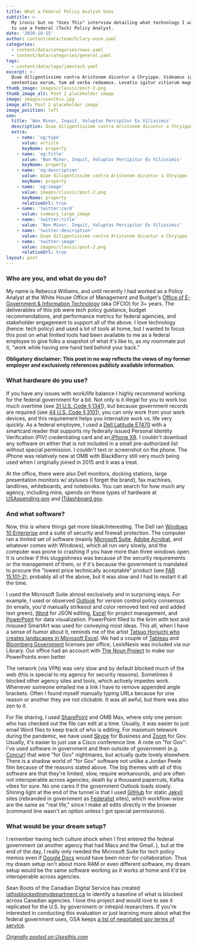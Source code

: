```yaml
---
title: What a Federal Policy Analyst Uses
subtitle: >-
  My ironic but no "Uses This" interview detailing what technology I was allowed
  to use a Federal (Tech) Policy Analyst.
date: '2020-10-15'
author: content/data/team/hilary-ouse.yaml
categories:
  - content/data/categories/news.yaml
  - content/data/categories/general.yaml
tags:
  - content/data/tags/jamstack.yaml
excerpt: >-
  Quae diligentissime contra Aristonem dicuntur a Chryippo. Videamus igitur
  sententias eorum, tum ad verba redeamus. Levatio igitur vitiorum magna.
thumb_image: images/classic/post-2.png
thumb_image_alt: Post 2 placeholder image
image: images/usesthis.jpg
image_alt: Post 2 placeholder image
image_position: left
seo:
  title: 'Non Minor, Inquit, Voluptas Percipitur Ex Vilissimis'
  description: Quae diligentissime contra Aristonem dicuntur a Chryippo
  extra:
    - name: 'og:type'
      value: article
      keyName: property
    - name: 'og:title'
      value: 'Non Minor, Inquit, Voluptas Percipitur Ex Vilissimis'
      keyName: property
    - name: 'og:description'
      value: Quae diligentissime contra Aristonem dicuntur a Chryippo
      keyName: property
    - name: 'og:image'
      value: images/classic/post-2.png
      keyName: property
      relativeUrl: true
    - name: 'twitter:card'
      value: summary_large_image
    - name: 'twitter:title'
      value: 'Non Minor, Inquit, Voluptas Percipitur Ex Vilissimis'
    - name: 'twitter:description'
      value: Quae diligentissime contra Aristonem dicuntur a Chryippo
    - name: 'twitter:image'
      value: images/classic/post-2.png
      relativeUrl: true
layout: post
---
```

### Who are you, and what do you do?

My name is Rebecca Williams, and until recently I had worked as a Policy Analyst at the White House Office of Management and Budget's [Office of E-Government & Information Technology](https://www.whitehouse.gov/omb/management/egov/) (aka OFCIO) for 3+ years. The deliverables of this job were tech policy guidance, budget recommendations, and performance metrics for federal agencies, and stakeholder engagement to support all of the above. I love technology (hence: tech policy) and used a lot of tools at home, but I wanted to focus this post on what limited tools had been available to me as a federal employee to give folks a snapshot of what it's like to, as my roommate put it, "work while having one hand tied behind your back."

**Obligatory disclaimer: This post in no way reflects the views of my former employer and exclusively references publicly available 
information**.

### What hardware do you use?

If you have any issues with work/life balance I highly recommend working for the federal government for a bit. Not only is it illegal for
 you to work too much overtime (see [31 U.S. Code § 1341](https://www.law.cornell.edu/uscode/text/31/1341)), but because government records are required (see [44 U.S. Code § 3101](https://www.law.cornell.edu/uscode/text/44/3101)),  you can only work from your work devices, and this requirement helps  you internalize work vs. life very quickly. As a federal employee, I 
used a [Dell Latitude E7470](https://www.dell.com/support/manuals/en-us/latitude-e7470-ultrabook/Late_E7470\_OM/Specifications?guid=GUID-5A37743B-091B-4716-9574-F99F29E7BF1C\&lang=en-us) with a smartcard reader that supports my federally issued Personal Identity Verification (PIV) credentialing card and an[ iPhone XR](https://en.wikipedia.org/wiki/IPhone_XR). I couldn't download any software on either that is not included in a small pre-authorized list without special permission. I couldn't text or
 screenshot on the phone. The iPhone was relatively new at OMB with BlackBerry still very much being used when I originally joined in 2015 
and it was a treat.

At the office, there were also Dell monitors, docking stations, large presentation monitors w/ styluses (I forget the brand), fax machines, landlines, whiteboards, and notebooks. You can search for how much any agency, including mine, spends on these types of hardware at [USAspending.gov](https://www.usaspending.gov/) and [ITdashboard.gov](https://itdashboard.gov/).

### And what software?

Now, this is where things get more bleak/interesting. The Dell ran [Windows 10 Enterprise](https://www.microsoft.com/en-us/microsoft-365/windows/windows-10-enterprise) and a suite of security and firewall protection. The computer ran a limited set of software (mainly [Microsoft Suite](https://en.wikipedia.org/wiki/Office\_365), [Adobe Acrobat](https://acrobat.adobe.com/us/en/acrobat.html), and whatever comes with Windows), which all run very slowly, and the 
computer was prone to crashing if you have more than three windows open. It is unclear if this sluggishness was because of the security requirements or the management of them, or if it's because the government is mandated to procure the "lowest price technically acceptable" product (see [FAR 15.101-2](https://acquisition.gov/content/15101-2-lowest-price-technically-acceptable-source-selection-process)), probably all of the above, but it was slow and I had to restart it all the time.

I used the Microsoft Suite almost exclusively and in surprising ways. For example, I used or observed [Outlook](https://products.office.com/en-us/outlook/email-and-calendar-software-microsoft-outlook) for version control policy consensus (in emails, you'd manually strikeout and color removed text red and added text green), [Word](https://products.office.com/en-us/word) for JSON editing, [Excel](https://products.office.com/en-us/excel) for project management, and [PowerPoint](https://products.office.com/en-us/powerpoint) for data visualization. PowerPoint filled to the brim with text and misused SmartArt was used for conveying most ideas. This all, when I 
have a sense of humor about it, reminds me of the artist [Tatsuo Horiuchi who creates landscapes in Microsoft Excel](https://www.thisiscolossal.com/2017/12/tatsuo-horiuchi-excel-artist/). We had a couple of [Tableau](https://www.tableau.com/) and [Bloomberg Government](https://about.bgov.com/) licenses per office, LexisNexis was included via our Library. Our office had an account with [The Noun Project](https://thenounproject.com/) to make our PowerPoints even better.

The network (via VPN) was very slow and by default blocked much of the web (this is special to my agency for security reasons). Sometimes 
it blocked other agency sites and tools, which actively impedes work. Whenever someone emailed me a link I have to remove appended angle brackets. Often I found myself manually typing URLs because for one reason or another they are not clickable. It was all awful, but there was also zen to it.

For file sharing, I used [SharePoint](https://en.wikipedia.org/wiki/SharePoint) and OMB Max, where only one person who has checked out the file can edit at a time. Usually, it was easier to just email Word files to keep track of who is editing. For maximum telework during the pandemic, we have used [Skype](https://www.skype.com/en/) for Business and [Zoom](https://zoom.us)
 for Gov. Usually, it's easier to just use a Cisco conference line. A note on "for Gov": I've used software in government and then outside of 
government (e.g. [Concur](https://www.concur.com/)) that were "for Gov" nightmares, but actually quite lovely elsewhere. There is a shadow world of "for Gov" software not unlike a Jordan Peele film because of the reasons stated above. The big themes with all of this software are that they're limited, slow, require workarounds, and are often not interoperable across agencies; death by a thousand papercuts, Kafka vibes for sure. No one cares if the government Outlook loads slowly. Shining light at the end of the tunnel is that I used [GitHub](https://github.com/) for static [Jekyll](https://jekyllrb.com/) sites (rebranded in government as [Federalist](https://federalist.18f.gov/) sites), which workflow-wise are the same as "real life," since I make all edits directly in the browser (command line wasn't an option unless I  got special permissions). 

### What would be your dream setup?

I remember having tech culture shock when I first entered the federal government (at another agency that had Macs and the Gmail..), but at the end of the day, I really only needed the Microsoft Suite for tech policy memos even if [Google Docs](https://en.wikipedia.org/wiki/Google_Docs) would have been nicer for collaboration. Thus my dream setup isn't about more RAM or even different software, my dream setup would be the 
same software working as it works at home and it'd be interoperable across agencies.

Sean Boots of the Canadian Digital Service has created [isthisblockedinmydepartment.ca](https://isthisblockedinmydepartment.ca/) to identify a baseline of what is blocked across Canadian agencies. I love this project and would love to see it replicated for the U.S. by government or intrepid researchers. If you're interested in conducting 
this evaluation or just learning more about what the federal government uses, GSA keeps [a list of negotiated gov terms of service](https://digital.gov/resources/negotiated-terms-of-service-agreements/).

[*Orignally posted on Usesthis.com*](https://usesthis.com/interviews/rebecca.williams/)

